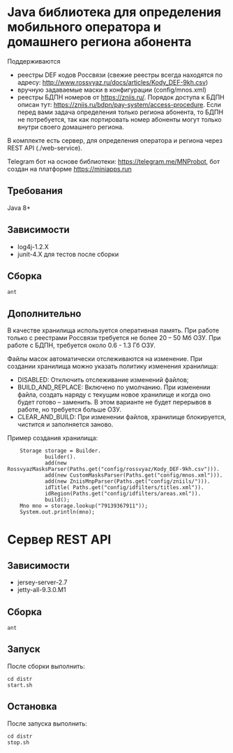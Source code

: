 # Java библиотека для определения мобильного оператора и домашнего региона абонента

Поддерживаются
* реестры DEF кодов Россвязи (свежие реестры всегда находятся по адресу: http://www.rossvyaz.ru/docs/articles/Kody_DEF-9kh.csv)
* вручную задаваемые маски в конфигурации (config/mnos.xml)
* реестры БДПН номеров от https://zniis.ru/. Порядок доступа к БДПН описан тут: https://zniis.ru/bdpn/pay-system/access-procedure.
Если перед вами задача определения только региона абонента, то БДПН не потребуется, так как портировать номер абоненты могут только внутри своего домашнего региона.

В комплекте есть сервер, для определения оператора и региона через REST API (./web-service).

Telegram бот на основе библиотеки: https://telegram.me/MNProbot, бот создан на платформе https://miniapps.run 

## Требования
Java 8+

## Зависимости
* log4j-1.2.X
* junit-4.X для тестов после сборки

## Cборка
    ant

## Дополнительно

В качестве хранилища используется оперативная память.
При работе только с реестрами Россвязи требуется не более 20 – 50 Мб ОЗУ.
При работе с БДПН, требуется около 0.6 - 1.3 Гб ОЗУ.

Файлы масок автоматически отслеживаются на изменение.
При создании хранилища можно указать политику изменения хранилища:
* DISABLED: Отключить отслеживание изменений файлов;
* BUILD_AND_REPLACE: Включено по умолчанию. При изменении файла, создать наряду с текущим новое хранилище и когда оно будет готово – заменить. В этом варианте не будет перерывов в работе, но требуется больше ОЗУ.
* CLEAR_AND_BUILD: При изменении файлов, хранилище блокируется, чистится и заполняется заново.

Пример создания хранилища:

        Storage storage = Builder.
                builder().
                add(new RossvyazMasksParser(Paths.get("config/rossvyaz/Kody_DEF-9kh.csv"))).
                add(new CustomMasksParser(Paths.get("config/mnos.xml"))).
                add(new ZniisMnpParser(Paths.get("config/zniils/"))).
                idTitle( Paths.get("config/idfilters/titles.xml")).
                idRegion(Paths.get("config/idfilters/areas.xml")).
                build();
        Mno mno = storage.lookup("79139367911"));
        System.out.println(mno);
        

# Сервер REST API
## Зависимости
* jersey-server-2.7
* jetty-all-9.3.0.M1

## Сборка
    ant

## Запуск
После сборки выполнить:

    cd distr
    start.sh

## Остановка
После запуска выполнить:

    cd distr
    stop.sh
